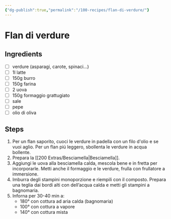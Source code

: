 ```yaml
---
{"dg-publish":true,"permalink":"/100-recipes/flan-di-verdure/"}
---
```


# Flan di verdure
## Ingredients
- [ ] verdure (asparagi, carote, spinaci...)
- [ ] 1l latte
- [ ] 150g burro
- [ ] 150g farina
- [ ] 2 uova
- [ ] 150g formaggio grattugiato
- [ ] sale
- [ ] pepe
- [ ] olio di oliva
## Steps
1. Per un flan saporito, cuoci le verdure in padella con un filo d'olio e se vuoi aglio. Per un flan piú leggero, sbollenta le verdure in acqua bollente.
2. Prepara la [[200 Extras/Besciamella\|Besciamella]].
3. Aggiungi le uova alla besciamella calda, mescola bene e in fretta per incorporarle. Metti anche il formaggio e le verdure, frulla con frullatore a immersione.
4. Imburra degli stampini monoporzione e riempili con il composto. Prepara una teglia dai bordi alti con dell’acqua calda e metti gli stampini a bagnomaria. 
5. Inforna per 30-40 min a:
	- 180° con cottura ad aria calda (bagnomaria)
	- 100° con cottura a vapore
	- 140° con cottura mista 